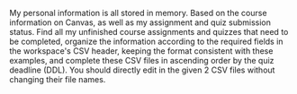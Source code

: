 My personal information is all stored in memory. Based on the course information on Canvas, as well as my assignment and quiz submission status. Find all my unfinished course assignments and quizzes that need to be completed, organize the information according to the required fields in the workspace's CSV header, keeping the format consistent with these examples, and complete these CSV files in ascending order by the quiz deadline (DDL). You should directly edit in the given 2 CSV files without changing their file names.